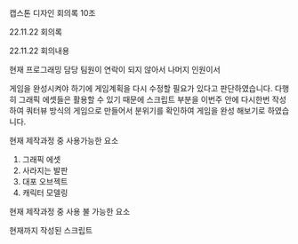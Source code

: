 ﻿캡스톤 디자인 회의록 10조

22.11.22 회의록 

22.11.22 회의내용

현재 프로그래밍 담당 팀원이 연락이 되지 않아서 나머지 인원이서

게임을 완성시켜야 하기에 게임계획을 다시 수정할 필요가 있다고 판단하였습니다. 다행히 그래픽 에셋들은 활용할 수 있기 때문에 스크립트 부분을 이번주 안에 다시한번 작성하여 쿼터뷰 방식의 게임으로 만들어서 분위기를 확인하여 게임을 완성 해보기로 하였습니다.

현재 제작과정 중 사용가능한 요소

1. 그래픽 에셋
1. 사라지는 발판
1. 대포 오브젝트
1. 캐릭터 모델링 



현재 제작과정 중 사용 불 가능한 요소

현재까지 작성된 스크립트
